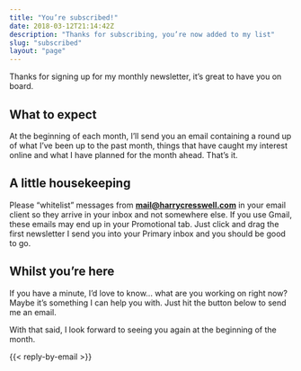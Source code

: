 ```yaml
---
title: "You’re subscribed!"
date: 2018-03-12T21:14:42Z
description: "Thanks for subscribing, you’re now added to my list"
slug: "subscribed"
layout: "page"
---
```


Thanks for signing up for my monthly newsletter, it’s great to have you on board.

## What to expect

At the beginning of each month, I’ll send you an email containing a round up of what I’ve been up to the past month, things that have caught my interest online and what I have planned for the month ahead. That’s it.

## A little housekeeping

Please “whitelist” messages from **mail@harrycresswell.com** in your email client so they arrive in your inbox and not somewhere else. If you use Gmail, these emails may end up in your Promotional tab. Just click and drag the first newsletter I send you into your Primary inbox and you should be good to go.

## Whilst you’re here

If you have a minute, I’d love to know... what are you working on right now? Maybe it’s something I can help you with. Just hit the button below to send me an email.

With that said, I look forward to seeing you again at the beginning of the month.

{{< reply-by-email >}}